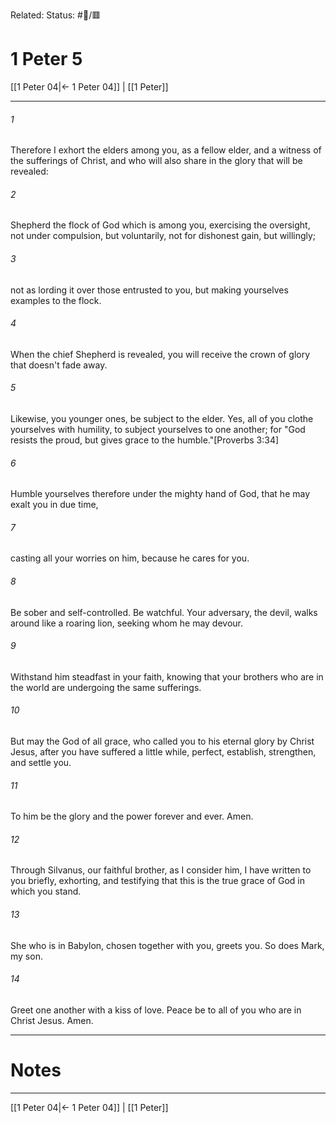 Related:
Status: #📖/🟥
# 1 Peter 5

[[1 Peter 04|← 1 Peter 04]] | [[1 Peter]]
***



###### 1 
Therefore I exhort the elders among you, as a fellow elder, and a witness of the sufferings of Christ, and who will also share in the glory that will be revealed: 

###### 2 
Shepherd the flock of God which is among you, exercising the oversight, not under compulsion, but voluntarily, not for dishonest gain, but willingly; 

###### 3 
not as lording it over those entrusted to you, but making yourselves examples to the flock. 

###### 4 
When the chief Shepherd is revealed, you will receive the crown of glory that doesn't fade away. 

###### 5 
Likewise, you younger ones, be subject to the elder. Yes, all of you clothe yourselves with humility, to subject yourselves to one another; for "God resists the proud, but gives grace to the humble."<crossref intro="5:5">[Proverbs 3:34]</crossref> 

###### 6 
Humble yourselves therefore under the mighty hand of God, that he may exalt you in due time, 

###### 7 
casting all your worries on him, because he cares for you. 

###### 8 
Be sober and self-controlled. Be watchful. Your adversary, the devil, walks around like a roaring lion, seeking whom he may devour. 

###### 9 
Withstand him steadfast in your faith, knowing that your brothers who are in the world are undergoing the same sufferings. 

###### 10 
But may the God of all grace, who called you to his eternal glory by Christ Jesus, after you have suffered a little while, perfect, establish, strengthen, and settle you. 

###### 11 
To him be the glory and the power forever and ever. Amen. 

###### 12 
Through Silvanus, our faithful brother, as I consider him, I have written to you briefly, exhorting, and testifying that this is the true grace of God in which you stand. 

###### 13 
She who is in Babylon, chosen together with you, greets you. So does Mark, my son. 

###### 14 
Greet one another with a kiss of love. Peace be to all of you who are in Christ Jesus. Amen.

---
# Notes


***
[[1 Peter 04|← 1 Peter 04]] | [[1 Peter]]
